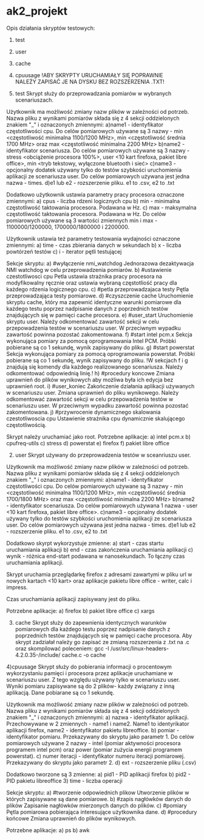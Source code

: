 # ak2_projekt
Opis działania skryptów testowych:
1) test
2) user
3) cache
4) cpuusage
!ABY SKRYPTY URUCHAMIAŁY SIĘ POPRAWNIE NALEŻY ZAPISAĆ JE NA DYSKU BEZ ROZSZERZENIA .TXT!

1) test
Skrypt służy do przeprowadzania pomiarów w wybranych scenariuszach.

Użytkownik ma możliwość zmiany nazw plików w zależności od potrzeb. Nazwa pliku z wynikami pomiarów składa się z 4 sekcji oddzielonych znakiem "_" i oznaczonych zmiennymi:
a)name1 - identyfikator częstotliwości cpu. Do celów pomiarowych używane są 3 nazwy - min <częstotliwość minimalna 1100/1200 MHz>, min <częstotliwość średnia 1700 MHz> oraz max <częstotliwość minimalna 2200 MHz>
b)name2 - identyfikator scenariusza. Do celów pomiarowych używane są 3 nazwy - stress <obciążenie procesora 100%>, user <10 kart firefoxa, pakiet libre office>, min <tryb tekstowy, wyłączone bluetooth i sieć>
c)name3 - opcjonalny dodatek używany tylko do testów szybkości uruchomienia aplikacji ze scenariusza user. Do celów pomiarowych używana jest jedna nazwa - times.
d)e1 lub e2 - rozszerzenie pliku. e1 to .csv, e2 to .txt

Dodatkowo użytkownik ustawia parametry pracy procesora oznaczone zmiennymi:
a) cpus - liczba rdzeni logicznych cpu
b) min - minimalna częstotliwość taktowania procesora. Podawana w Hz. 
c) max - maksymalna częstotliwość taktowania procesora. Podawana w Hz.
Do celów pomiarowych używane są 3 wartości zmiennych min i max - 1100000/1200000, 1700000/1800000 i 2200000.

Użytkownik ustawia też parametry testowania wydajności oznaczone zmiennymi:
a) time - czas zbierania danych w sekundach
b) x - liczba powtórzeń testów
c) i - iterator pętli testującej

Sekcje skryptu:
a) #wyłączenie nmi_watchdog
Jednorazowa dezaktywacja NMI watchdog w celu przeprowadzenia pomiarów.
b) #ustawienie czestotliwosci cpu
Petla ustawia strażnika pracy procesora na modyfikowalny ręcznie oraz ustawia wybraną częstotliość pracy dla każdego rdzenia logicznego cpu.
c) #petla przeprowadzajaca testy
Pętla przeprowadzająca testy pomiarowe.
d) #czyszczenie cache
Uruchomienie skryptu cache, który ma zapewnić identyczne warunki pomiarowe dla każdego testu poprzez nadpisanie danych z poprzednich testów znajdujących się w pamięci cache procesora.
e) #user_start
Uruchomienie skryptu user. Należy odkomentować zawartość sekcji w celu przepowadzenia testów w scenariuszu user. W przeciwnym wypadku zawartość powinna pozostać zakomentowana.
f) #start intel pcm.x
Sekcja wykonująca pomiary za pomocą oprogramowania Intel PCM. Próbki pobierane są co 1 sekundę, wynik zapisywany do pliku.
g) #start powerstat
Sekcja wykonująca pomiary za pomocą oprogramowania powerstat. Próbki pobierane są co 1 sekundę, wynik zapisywany do pliku.
!W sekcjach f i g znajdują się komendy dla każdego realizowanego scenariusza. Należy odkomentować odpowiednią linię.!
h) #procedury koncowe
Zmiana uprawnień do plików wynikowych aby możliwa była ich edycja bez uprawnień root.
i) #user_koniec
Zakończenie działania aplikacji używanych w scenariuszu user. Zmiana uprawnień do pliku wynikowego. Należy odkomentować zawartość sekcji w celu przepowadzenia testów w scenariuszu user. W przeciwnym wypadku zawartość powinna pozostać zakomentowana.
j) #przywrocenie dynamicznego skalowania czestotliwoscia cpu
Ustawienie strażnika cpu dynamicznie skalującego częstotliwością.

Skrypt należy uruchamiać jako root.
Potrzebne aplikacje:
a) intel pcm.x
b) cpufreq-utils
c) stress
d) powerstat
e) firefox
f) pakiet libre office




2) user
Skrypt używany do przeprowadzenia testów w sceanriuszu user.

Użytkownik ma możliwość zmiany nazw plików w zależności od potrzeb. Nazwa pliku z wynikami pomiarów składa się z 4 sekcji oddzielonych znakiem "_" i oznaczonych zmiennymi:
a)name1 - identyfikator częstotliwości cpu. Do celów pomiarowych używane są 3 nazwy - min <częstotliwość minimalna 1100/1200 MHz>, min <częstotliwość średnia 1700/1800 MHz> oraz max <częstotliwość minimalna 2200 MHz>
b)name2 - identyfikator scenariusza. Do celów pomiarowych używana 1 nazwa - user <10 kart firefoxa, pakiet libre office>.
c)name3 - opcjonalny dodatek używany tylko do testów szybkości uruchomienia aplikacji ze scenariusza user. Do celów pomiarowych używana jest jedna nazwa - times.
d)e1 lub e2 - rozszerzenie pliku. e1 to .csv, e2 to .txt

Dodatkowo skyrpt wykorzystuje zmienne:
a) start - czas startu uruchamiania aplikacji
b) end - czas zakończenia uruchamiania aplikacji
c) wynik - różnica end-start podawana w nanosekundach. To łączny czas uruchamiania aplikacji.

Skrypt uruchamia przeglądarkę firefox z adresami zawartymi w pliku url w nowych kartach <10 kart> oraz aplikacje pakietu libre office - writer, calc i impress.

Czas uruchamiania aplikacji zapisywany jest do pliku.

Potrzebne aplikacje:
a) firefox
b) pakiet libre office
c) xargs





3) cache
Skrypt służy do zapewnienia identycznych warunków pomiarowych dla każdego testu poprzez nadpisanie danych z poprzednich testów znajdujących się w pamięci cache procesora.
Aby skrypt zadziałał należy go zapisać ze zmianą rozszerzenia z .txt na .c oraz skompilować poleceniem:
gcc -I /usr/src/linux-headers-4.2.0.35-/include/ cache.c -o cache



4)cpuusage
Skrypt służy do pobierania informacji o procentowym wykorzystaniu pamięci i procesora przez aplikacje uruchamiane w scenariuszu user. Z tego względu używany tylko w scenariuszu user. Wyniki pomiaru zapisywane są do 2 plików- każdy związany z inną aplikacją. Dane pobiarane są co 1 sekundę.

Użytkownik ma możliwość zmiany nazw plików w zależności od potrzeb. Nazwa pliku z wynikami pomiarów składa się z 4 sekcji oddzielonych znakiem "_" i oznaczonych zmiennymi:
a) nazwa - identyfikator aplikacji. Przechowywane w 2 zmiennych - name1 i name2. Name1 to identyrikator aplikacji firefox, name2 - identyfikator pakietu libreoffice. 
b) pomiar - identyfikator pomiaru. Przekazywany do skryptu jako parametr 1. Do celów pomiarowych używane 2 nazwy - intel (pomiar aktywności procesora programem intel pcm) oraz power (pomiar zużycia energii programem powerstat).
c) numer iteracji - identyfikator numeru iteracji pomiarowej. Przekazywany do skryptu jako parametr 2. 
d) ext - rozszerzenie pliku (.csv)

Dodatkowo tworzone są 3 zmienne:
a) pid1 - PID aplikacji firefox
b) pid2 - PID pakietu libreoffice
3) time - liczba operacji

Sekcje skryptu:
a) #tworzenie odpowiednich plikow
Utworzenie plików w których zapisywane są dane pomiarowe.
b) #zapis nagłówków danych do plików
Zapisanie nagłówków mierzonych danych do plików.
c) #pomiary
Pętla pomiarowa pobierająca interesujące użytkownika dane.
d) #procedury końcowe
Zmiana uprawnień do plików wynikowych.

Potrzebne aplikacje:
a) ps
b) awk



